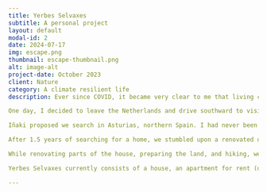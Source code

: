 ```yaml
---
title: Yerbes Selvaxes
subtitle: A personal project
layout: default
modal-id: 2
date: 2024-07-17
img: escape.png
thumbnail: escape-thumbnail.png
alt: image-alt
project-date: October 2023
client: Nature
category: A climate resilient life
description: Ever since COVID, it became very clear to me that living closer to nature is all I need. During the confinement, I lived in a garden house in a communal garden in the Netherlands—a very simple shed with a homemade rainwater system and a pellet stove. I spent almost two years living in this garden house, even enduring several weeks of -15°C weather. Inside, it was always warm and cozy. This experience made me realize how little I truly need and how much joy I feel when I have space to grow and build. It was clear to me that I needed to find a place in nature to continue this lifestyle <:> building a food forest, a small shed, and fully immersing myself in nature.

One day, I decided to leave the Netherlands and drive southward to visit a friend working at a campsite in the South of France. I initially booked a stay for ten days, but those ten days turned into five months. At the campsite, I met many like-minded people, and one of them stole my heart. His name is Iñaki Cabo Ibarzabal, an intriguing Basque with countless stories about his adventurous life filled with travel and learning. Interestingly, Iñaki had a similar vision for his life<:> to live close to nature, grow a large portion of his own food, and start an agricultural project with a small Airbnb. Before we knew it, we were looking for places together to make this shared dream a reality.

Iñaki proposed we search in Asturias, northern Spain. I had never been there, so we decided to rent an apartment and live there for a few months. I fell in love again—this time with the region. Asturias is an incredible province with a remarkably diverse landscape. You can lose yourself in the vast mountain ranges and wander endlessly along the rugged coastline. It’s a perfect place for nature lovers who would rather explore new hiking routes every weekend than try out the latest bar in Amsterdam. It was clear we had found the right place.

After 1.5 years of searching for a home, we stumbled upon a renovated old farmhouse with a piece of land and several additional buildings for creative projects. Since October 2023, we have been proud residents of Bimenes, a municipality where the population has been decreasing over the past few decades. Fortunately, we are surrounded by a wonderful community of old hippies, punks, and people we call “Neo-Rurales.” These Neo-Rurales are like-minded individuals who chose to live rurally and closer to nature rather than being trapped in a hectic city life with a burdensome mortgage.

While renovating parts of the house, preparing the land, and hiking, we work remotely to finance our dream. We havve named our Earthship and project Yerbes Selvaxes, which means “Wild Herbs” in the Asturian language. With Yerbes Selvaxes, we aim to create a locally sustained life, consuming, producing, and building with resources from our area. We also want to make space to work on projects we care about and believe benefit the environment and our fellow beings, rather than working solely for money. We believe if everybody would commit to this lifestyle, the world would be a much happier place.

Yerbes Selvaxes currently consists of a house, an apartment for rent (under construction), a workshop, a vegetable garden, and a small food forest. In 2025, we hope to finish the apartment and plant more trees to further enhance our self-sustainability. 

---
```

